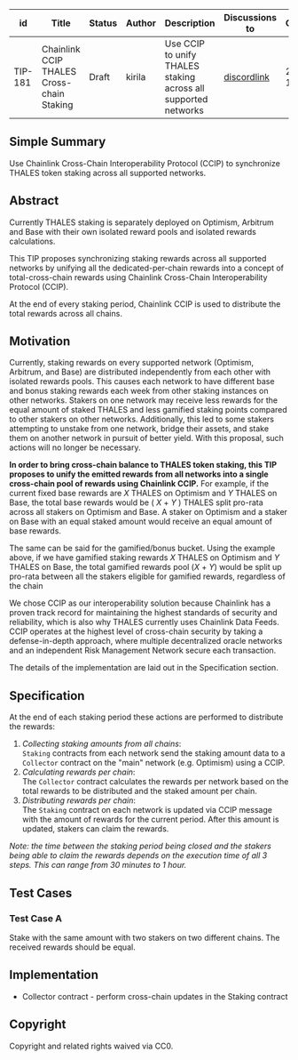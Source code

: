 | id    | Title | Status      | Author  | Description | Discussions to | Created    |
| ----- | ----- | ----------- | ------- | ----------- | -------------- | ---------- |
| TIP-181 | Chainlink CCIP THALES Cross-chain Staking | Draft | kirila | Use CCIP to unify THALES staking across all supported networks | [discordlink ](https://discord.gg/thales)   | 2023-11-08 |


## Simple Summary


Use Chainlink Cross-Chain Interoperability Protocol (CCIP) to synchronize THALES token staking across all supported networks.


## Abstract

Currently THALES staking is separately deployed on Optimism, Arbitrum and Base with their own isolated reward pools and isolated rewards calculations.


This TIP proposes synchronizing staking rewards across all supported networks by unifying all the dedicated-per-chain rewards into a concept of total-cross-chain rewards using Chainlink Cross-Chain Interoperability Protocol (CCIP).  
 
At the end of every staking period, Chainlink CCIP is used to distribute the total rewards across all chains.


## Motivation

Currently, staking rewards on every supported network (Optimism, Arbitrum, and Base) are distributed independently from each other with isolated rewards pools.
This causes each network to have different base and  bonus staking rewards each week from other staking instances on other networks.
Stakers on one network may receive less rewards for the equal amount of staked THALES and less gamified staking points compared to other stakers on other networks. Additionally, this led to some stakers attempting to unstake from one network, bridge their assets, and stake them on another network in pursuit of better yield. With this proposal, such actions will no longer be necessary.
 
**In order to bring cross-chain balance to THALES token staking, this TIP proposes to unify the emitted rewards from all networks into a single cross-chain pool of rewards using Chainlink CCIP.**
For example, if the current fixed base rewards are *X* THALES on Optimism and *Y* THALES on Base, the total base rewards would be ( *X* + *Y* ) THALES split pro-rata across all stakers on Optimism and Base. A staker on Optimism and a staker on Base with an equal staked amount would receive an equal amount of base rewards.

The same can be said for the gamified/bonus bucket. Using the example above, if we have gamified staking rewards *X* THALES on Optimism and *Y* THALES on Base, the total gamified rewards pool (*X* + *Y*) would be split up pro-rata between all the stakers eligible for gamified rewards, regardless of the chain
 
We chose CCIP as our interoperability solution because Chainlink has a proven track record for maintaining the highest standards of security and reliability, which is also why THALES currently uses Chainlink Data Feeds. CCIP operates at the highest level of cross-chain security by taking a defense-in-depth approach, where multiple decentralized oracle networks and an independent Risk Management Network secure each transaction.  

The details of the implementation are laid out in the Specification section.  

## Specification

At the end of each staking period these actions are performed to distribute the rewards:


1. *Collecting staking amounts from all chains*:  
`Staking` contracts from each network send the staking amount data to a `Collector` contract on the "main" network (e.g. Optimism) using a CCIP.
2. *Calculating rewards per chain*:  
The `Collector` contract calculates the rewards per network based on the total rewards to be distributed and the staked amount per chain.
3. *Distributing rewards per chain*:  
The `Staking` contract on each network is updated via CCIP message with the amount of rewards for the current period. After this amount is updated, stakers can claim the rewards.


*Note: the time between the staking period being closed and the stakers being able to claim the rewards depends on the execution time of all 3 steps.*
*This can range from 30 minutes to 1 hour.*

## Test Cases

### Test Case A

Stake with the same amount with two stakers on two different chains.
The received rewards should be equal.


## Implementation

- Collector contract - perform cross-chain updates in the Staking contract

## Copyright

Copyright and related rights waived via CC0.
